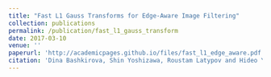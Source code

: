 ```yaml
---
title: "Fast L1 Gauss Transforms for Edge-Aware Image Filtering"
collection: publications
permalink: /publication/fast_l1_gauss_transform
date: 2017-03-10
venue: ''
paperurl: 'http://academicpages.github.io/files/fast_l1_edge_aware.pdf'
citation: 'Dina Bashkirova, Shin Yoshizawa, Roustam Latypov and Hideo Yokota. (2017). &quot;Fast L1 Gauss Transforms for Edge-Aware Image Filtering.&quot; <i>Proceedings of ISP RAS</i>.'
---
```

